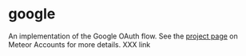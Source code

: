 # google

An implementation of the Google OAuth flow. See the [project page](https://www.meteor.com/accounts) on Meteor Accounts for more details. XXX link